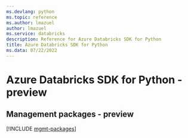 ```yaml
---
ms.devlang: python
ms.topic: reference
ms.author: lmazuel
author: lmazuel
ms.service: databricks
description: Reference for Azure Databricks SDK for Python
title: Azure Databricks SDK for Python
ms.data: 07/22/2022
---
```

# Azure Databricks SDK for Python - preview

## Management packages - preview
[!INCLUDE [mgmt-packages](databricks-mgmt-index.md)]